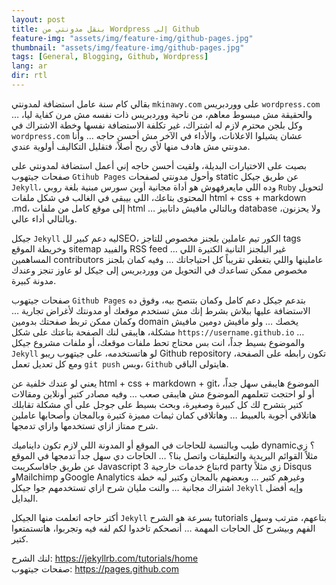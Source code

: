 ```yaml
---
layout: post
title: بنقل مدونتي من Wordpress إلى Github
feature-img: "assets/img/feature-img/github-pages.jpg"
thumbnail: "assets/img/feature-img/github-pages.jpg"
tags: [General, Blogging, Github, Wordpress]
lang: ar
dir: rtl
---
```


بقالي كام سنة عامل استضافة لمدونتي `mkinawy.com` على ووردبريس `wordpress.com` … والحقيقة مش مبسوط معاهم، من ناحية ووردبريس ذات نفسه مش مرن كفاية ليا، وكل بلجن محترم لازم له اشتراك، غير تكلفة الاستضافة نفسها وخطة الاشتراك في `wordpress.com` عشان يشيلوا الاعلانات، والأداء في الآخر مش أحسن حاجه … وأنا مدونتي مش هادف منها لأي ربح أصلاً، فتقليل التكاليف أولوية عندي.

بصيت على الاختيارات البديلة، ولقيت أحسن حاجه إني أعمل استضافة لمدونتي على صفحات جيتهوب `Gtihub Pages` وأحول مدونتي لصفحات static عن طريق جيكل `Jekyll`، وده اللي مايعرفهوش هو أداة مجانية أوبن سورس مبنية بلغة روبي `Ruby` لتحويل المحتوى بتاعك، اللي بيبقى في الغالب في شكل ملفات html + css + markdown .md، إلى موقع كامل من ملفات html … وبالتالي مافيش داتابيز database ولا يحزنون، وبالتالي أداء عالي.

جيكل `Jekyll` ليه دعم كبير للSEO، الكور تيم عاملين بلجنز مخصوص للتاجز tags وخريطة الموقع sitemap والفييد RSS feed … غير البلجنز التانية الكتيرة اللي المساهمين contributors عاملينها واللي بتغطي تقريباً كل احتياجاتك … وفيه كمان بلجنز مخصوص ممكن تساعدك في التحويل من ووردبريس إلى جيكل لو عاوز تنجز وعندك مدونة كبيرة.

صفحات جيتهوب `Github Pages` بتدعم جيكل دعم كامل وكمان بتنصح بيه، وفوق ده الاستضافة عليها ببلاش بشرط إنك مش تستخدم موقعك أو مدونتك لأغراض تجارية … وكمان ممكن تربط صفحتك بدومين domain يخصك … ولو مافيش دومين مافيش مشكلة، هايبقى لنك الصفحة بتاعتك على شكل `https://username.github.io` … والموضوع بسيط جداً، انت بس محتاج تحط ملفات موقعك، أو ملفات مشروع جيكل `Jekyll` لو هاتستخدمه، على جيتهوب ريبو Github repository تكون رابطه على الصفحة، ومع كل تعديل تعمل `git push` وبس، `Github` هايتولى الباقي.

يعني لو عندك خلفية عن html + css + markdown + git، الموضوع هايبقى سهل جداً، أو لو احتجت تتعلمهم الموضوع مش هايبقى صعب … وفيه مصادر كتير أونلاين ومقالات كتير بتشرح لك كل كبيرة وصغيرة، وبحث بسيط على جوجل على أي مشكلة تقابلك هاتلاقي أجوبة بالعبيط … وهاتلاقي كمان ثيمات مميزة كتيرة وبالمجان وأصحابها عاملين شرح ممتاز ازاي تستخدمها وازاي تدمجها.

طيب وبالنسبة للحاجات في الموقع أو المدونة اللي لازم تكون دايناميك dynamic؟ زي مثلاً القوائم البريدية والتعليقات واتصل بنا؟ … الحاجات دي سهل جداً تدمجها في الموقع عن طريق جافاسكريبت Javascript بتاع خدمات خارجية 3rd party زي مثلاً Disqus وMailchimp وGoogle Analytics وغيرهم كتير … وبعضهم بالمجان وكتير ليه خطة اشتراك مجانية … والنت مليان شرح ازاي تستخدمهم جوا جيكل `Jekyll` وإيه أفضل البدايل.

أكتر حاجه اتعلمت منها الجيكل `Jekyll` بسرعة هو الشرح tutorials بتاعهم، مترتب وسهل الفهم وبيشرح كل الحاجات المهمة … أنصحكم تاخدوا لكم لفه فيه وتجربوا، هاتستمتعوا كتير.

لنك الشرح: <https://jekyllrb.com/tutorials/home>  
صفحات جيتهوب: <https://pages.github.com>
